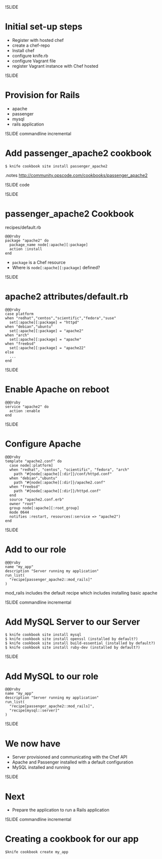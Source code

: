 !SLIDE
# Initial set-up steps #

* Register with hosted chef
* create a chef-repo
* Install chef
* configure knife.rb
* configure Vagrant file
* register Vagrant instance with Chef hosted

!SLIDE 
# Provision for Rails #

* apache
* passenger
* mysql
* rails application

!SLIDE commandline incremental
# Add passenger_apache2 cookbook #

    $ knife cookbook site install passenger_apache2

.notes http://community.opscode.com/cookbooks/passenger_apache2

!SLIDE code

!SLIDE 
# passenger_apache2 Cookbook #

recipes/default.rb

    @@@ruby
    package "apache2" do
      package_name node[:apache][:package]
      action :install
    end

* `package` is a Chef resource
* Where is `node[:apache][:package]` defined?

!SLIDE
# apache2 attributes/default.rb #

    @@@ruby
    case platform
    when "redhat","centos","scientific","fedora","suse"
      set[:apache][:package] = "httpd"
    when "debian","ubuntu"
      set[:apache][:package] = "apache2"
    when "arch"
      set[:apache][:package] = "apache"
    when "freebsd"
      set[:apache][:package] = "apache22"
    else
      ...
    end
 
 
 
!SLIDE
# Enable Apache on reboot 

    @@@ruby
    service "apache2" do
      action :enable
    end  

!SLIDE
# Configure Apache #

    @@@ruby
    template "apache2.conf" do
      case node[:platform]
      when "redhat", "centos", "scientific", "fedora", "arch"
        path "#{node[:apache][:dir]}/conf/httpd.conf"
      when "debian","ubuntu"
        path "#{node[:apache][:dir]}/apache2.conf"
      when "freebsd"
        path "#{node[:apache][:dir]}/httpd.conf"
      end
      source "apache2.conf.erb"
      owner "root"
      group node[:apache][:root_group]
      mode 0644
      notifies :restart, resources(:service => "apache2")
    end

!SLIDE
# Add to our role #

    @@@ruby
    name "my_app"
    description "Server running my application"
    run_list(
      "recipe[passenger_apache2::mod_rails]"
    )

mod_rails includes the default recipe which includes installing basic apache

!SLIDE commandline incremental
# Add MySQL Server to our Server #

    $ knife cookbook site install mysql
    $ knife cookbook site install openssl (installed by default?)
    $ knife cookbook site install build-essential (installed by default?)
    $ knife cookbook site install ruby-dev (installed by default?)

!SLIDE
# Add MySQL to our role #

    @@@ruby
    name "my_app"
    description "Server running my application"
    run_list(
      "recipe[passenger_apache2::mod_rails]",
      "recipe[mysql::server]"
    )

!SLIDE
# We now have #

* Server provisioned and communicating with the Chef API
* Apache and Passenger installed with a default configuration
* MySQL installed and running

!SLIDE
# Next #

* Prepare the application to run a Rails application

!SLIDE commandline incremental
# Creating a cookbook for our app #

    $knife cookbook create my_app

